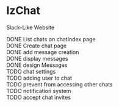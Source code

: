 # IzChat
Slack-Like Website

DONE List chats on chatIndex page <br>
DONE Create chat page <br>
DONE add message creation <br>
DONE display messages <br>
DONE design Messages <br>
TODO chat settings <br>
TODO adding user to chat <br>
TODO prevent from accessing other chats <br>
TODO notification system <br>
TODO accept chat invites <br>
